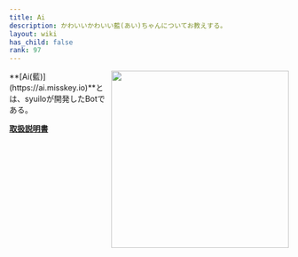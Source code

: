 ```yaml
---
title: Ai
description: かわいいかわいい藍(あい)ちゃんについてお教えする。
layout: wiki
has_child: false
rank: 97
---
```

<img src="https://github.com/syuilo/misskey/blob/develop/assets/ai-orig.png?raw=true" align="right" height="320"/>
**[Ai(藍)](https://ai.misskey.io)**とは、syuiloが開発したBotである。

[**取扱説明書**](https://github.com/syuilo/ai/blob/master/torisetu.md)
